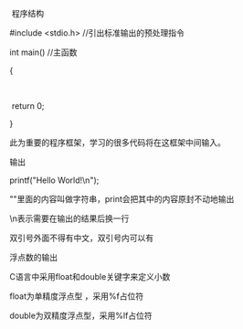 ​    程序结构

#include <stdio.h>      //引出标准输出的预处理指令

int main()        //主函数

{

​      

​      return 0;

}

此为重要的程序框架，学习的很多代码将在这框架中间输入。



 输出

  printf("Hello World!\n");

""里面的内容叫做字符串，print会把其中的内容原封不动地输出

\n表示需要在输出的结果后换一行

双引号外面不得有中文，双引号内可以有



浮点数的输出

C语言中采用float和double关键字来定义小数

float为单精度浮点型 ，采用%f占位符

 double为双精度浮点型，采用%lf占位符



